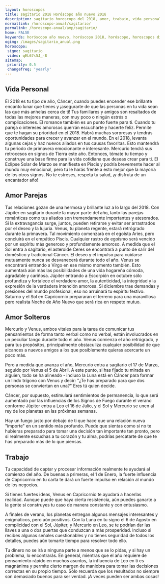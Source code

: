 ```yaml
---
layout: horoscopos
title: sagitario 2018 Horóscopo año nuevo 2018 
description: sagitario horoscopo del 2018, amor, trabajo, vida personal. Todas las predicciones para sagitario gratis. Disfruta este año nuevo.
normallink: /horoscopo-anual/sagitario/
permalink: /horoscopo-anual/amp/sagitario/
home: FALSE
keywords: horóscopo año nuevo, horóscopo 2018, horóscopo, horoscopos diarios gratis del dia de hoy, horóscopo diario gratis,horóscopo ano nuevo 2018, horóscopo esperanza gracia, horoscopo sagitario 2018, horoscop, horóscopos gratis, horoscopo sagitario, horoscopo sagitario 2018 gratis, Tarot, Astrologia, Zodíaco, sagitario, horoscopo gratis,tarot en femenino,videncia gratuita,horoscopos gratuitos,horóscopos, astrologia,videncia gratis
ogimg: /images/sagitario_anual.png
horoscopo:
 signo: sagitario
 video: qEL67s5J_-8
sitemap:
 priority: 0.5
 changefreq: 'yearly'
---
```




## Vida Personal

El 2018 es tu tipo de año, Cáncer, cuando puedes encender ese brillante encanto lunar que tienes y  ¡asegurarte de que las personas en tu vida sean las que más anhelas cerca de ti!
Tus familiares y amigos son resaltados de todas las mejores maneras, con muy poco o ningún estrés o complicaciones.
El romance también es un punto fuerte para ti. Cuando tu pareja o intereses amorosos querrán escucharte y hacerte feliz. Permite que te hagan su prioridad en el 2018.
Habrá muchas sorpresas y tendrás oportunidades para crecer y avanzar en el mundo. En el 2018, levanta algunas cejas y haz nuevos aliados en tus causas favoritas. Esto mantendrá tu periodo de primavera emocionante e interesante.
Mercurio tendrá sus retrocesos en signos de Tierra este año. Entonces, tómate tu tiempo y construye una base firme para la vida cotidiana que deseas crear para ti.
El Eclipse Solar de Marzo se manifiesta en Piscis y podría brevemente hacer al mundo muy emocional, pero tú le harás frente a esto mejor que la mayoría de los otros signos. No te estreses, respeta tu salud, ¡y disfruta de un encantador año!

## Amor Parejas

Tus relaciones gozan de una hermosa y brillante luz a lo largo del 2018. Con Júpiter en sagitario durante la mayor parte del año, tanto las parejas románticas como tus aliados son tremendamente importantes y atesorados. Si la extravagancia surge, juntos, pueden retirarse y evitar ser arrastrados por el deseo y la lujuria.
Venus, tu planeta regente, estará retrógrado durante la primavera. Tal movimiento comenzará en el egoísta Aries, pero concluirá en el empático Piscis. Cualquier rastro de egoísmo será vencido por un espíritu más generoso y profundamente amoroso.
A medida que el Sol entra a sagitario, el asteroide Ceres se encontrará a punto de salir del doméstico y tradicional Cáncer. El deseo y el impulso para cuidarse mutuamente nunca se desvanecerá durante todo el año.
Venus se encontrará entrando a Virgo en ese mismo momento también. Esto aumentará aún más las posibilidades de una vida hogareña cómoda, agradable y cariñosa.
Júpiter entrando a Escorpión en octubre sólo profundiza y fortalece el verdadero amor, la autenticidad, la integridad y la expresión de la verdadera intención amorosa.
Si diciembre trae demandas y presiones del mundo profesional, eso no arruinará tu espíritu festivo. Saturno y el Sol en Capricornio prepararan el terreno para una maravillosa pero realista Noche de Año Nuevo que será rica en respeto mutuo.

## Amor Solteros

Mercurio y Venus, ambos vitales para la tarea de comunicar tus pensamientos de forma tanto verbal como no verbal, están involucrados en un peculiar tango durante todo el año. Venus comienza el año retrógrado, y para tus propósitos, principalmente obstaculiza cualquier posibilidad de que alcances a nuevos amigos a los que posiblemente quieras acercarte un poco más.


Pero a medida que avanza el año, Mercurio entra a sagitario el 17 de Marzo, seguido por Venus el 5 de Abril. A este punto, si has fijado tu mirada en alguien, todo se ha alineado - incluso la Luna está en Cáncer para formar un lindo trígono con Venus y decir: "¿Te has preparado para que dos personas se conviertan en una?" Eres tú quien decide.


Cáncer, por supuesto, estimulará sentimientos de permanencia, lo que será aumentado por las influencias de los Signos de Fuego durante el verano conforme Júpiter entra a Leo el 16 de Julio, y el Sol y Mercurio se unen al rey de los planetas en las próximas semanas.


Hay un fuego justo por debajo de ti que hace que una relación nueva "importe" en un sentido más profundo. Puede que sientas como si no te hubieras preparado para tomar una decisión tan importante tan pronto, pero si realmente escuchas a tu corazón y tu alma, podrías percatarte de que te has preparado más de lo que piensas.


## Trabajo

Tu capacidad de captar y procesar información realmente te ayudará al comienzo del año. De buenas a primeras, el 1 de Enero, la fuerte influencia de Capricornio en tu carta te dará un fuerte impulso en relación al mundo de los negocios.


Si tienes fuertes ideas, Venus en Capricornio te ayudará a hacerlas realidad. Aunque puede que haya cierta resistencia, aún puedes ganarte a la gente si  construyes tu caso de manera constante y con entusiasmo.


A finales de verano, los planetas entregan algunos mensajes interesantes y enigmáticos, pero aún positivos. Con la Luna en tu signo el 6 de Agosto en complicidad con el Sol, Júpiter, y Mercurio en Leo, se te podrían dar las llaves a una o dos puertas que conduzcan a más prosperidad. Incluso si recibes algunas señales cuestionables y no tienes seguridad de todos los detalles, puedes aún tomarte tiempo para resolver todo ello.


Tu dinero no se irá a ninguna parte a menos que se lo pidas, y si hay un problema, lo encontrarás. En general, mientras que el año requiere de pensamiento rápido en muchos asuntos, la influencia de Leo en ti es magnánima y permite cierto margen de maniobra para tomar las decisiones correctas en su propio tiempo. Sólo recuerda que los resultados no siempre son demasiado buenos para ser verdad. ¡A veces pueden ser ambas cosas!
